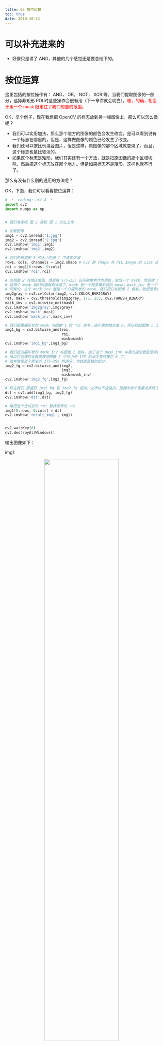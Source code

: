 ```yaml
---
title: 63 按位运算
toc: true
date: 2018-10-22
---
```

# 可以补充进来的

- 好像只是讲了 AND，其他的几个感觉还是要总结下的。


# 按位运算

这里包括的按位操作有： AND， OR， NOT， XOR 等。当我们提取图像的一部分，选择非矩形 ROI 时这些操作会很有用（下一章你就会明白）。<span style="color:red;">嗯，的确，相当于用一个 mask 限定住了我们想要的范围。</span>


OK，举个例子，现在我想把 OpenCV 的标志放到另一幅图像上，那么可以怎么做呢？

- 我们可以实用加法，那么那个地方的图像的颜色会发生改变，是可以看到说有一个标志在哪里的，但是，这样做图像的颜色已经发生了改变。
- 我们还可以按比例混合图片，但是这样，原图像的那个区域就变淡了，而且，这个标志也是比较淡的。
- 如果这个标志是矩形，我们其实还有一个方法，就是把原图像的那个区域切除，然后把这个标志放在那个地方。但是如果标志不是矩形，这样也就不行了。

那么有没有什么别的通用的方法呢？

OK，下面，我们可以看看按位运算：


```python
# -*- coding: utf-8 -*-
import cv2
import numpy as np


# 我们准备吧 图 2 放到 图 1 的左上角

# 加载图像
img1 = cv2.imread('1.jpg')
img2 = cv2.imread('2.jpg')
cv2.imshow('img1',img1)
cv2.imshow('img2',img2)

# 我们先根据图 2 的大小在图 1 中选定区域
rows, cols, channels = img2.shape # cv2 的 shape 和 PIL.Image 的 size 还是不一样的
roi = img1[0:rows, 0:cols]
cv2.imshow('roi',roi)

# 先把图 2 转成灰度图，然后取 175~255 区间的像素作为黑色，生成一个 mask，然后做 mark 的 inverse
# 这两个 mask 我们后面就有大用了。mask 是一个是黑猫形状的 mask，mask_inv 是一个白猫形状的 mask
# 同样的，这个 mask_inv 就是一个白猫形状的 mask，我们把它与图像 2 做与，就把原来图像 2 中的大于 175 的地方保留下来了，一个缺失掉一部分的彩色猫
img2gray = cv2.cvtColor(img2, cv2.COLOR_BGR2GRAY)
ret, mask = cv2.threshold(img2gray, 175, 255, cv2.THRESH_BINARY)
mask_inv = cv2.bitwise_not(mask)
cv2.imshow('img2gray',img2gray)
cv2.imshow('mask',mask)
cv2.imshow('mask_inv',mask_inv)

# 我们把黑猫形状的 mask 与图像 1 的 roi 做与，由于黑的地方是 0，所以就把图像 1 上面的对应黑猫位置的像素也变成黑的了。
img1_bg = cv2.bitwise_and(roi,
                          roi,
                          mask=mask)
cv2.imshow('img1_bg',img1_bg)

# 我们把白猫形状的 mask_inv 与图像 2 做与，由于这个 mask_inv 中黑的部分就是原来图像 2 中的小于 175 的这部分，
# 所以它这样的与就直接把图像 2 中的小于 175 的地方变成黑色 0 了。
# 这样就保留了原来的 175~255 的部分，也就是蓝猫的部分。
img2_fg = cv2.bitwise_and(img2,
                          img2,
                          mask=mask_inv)
cv2.imshow('img2_fg',img2_fg)

# 现在我们 直接把 img1_bg 和 img2_fg 相加，之所以不会溢出，是因为每个像素点实际上只有一个是有值的，另一个是 0
dst = cv2.add(img1_bg, img2_fg)
cv2.imshow('dst',dst)

# 再把这个合成后的 roi 替换原来的 roi
img1[0:rows, 0:cols] = dst
cv2.imshow('result_img1', img1)


cv2.waitKey(0)
cv2.destroyAllWindows()
```


输出图像如下：

img1:

<p align="center">
    <img width="70%" height="70%" src="http://images.iterate.site/blog/image/181027/If4GkDFCDi.png?imageslim">
</p>

img2:

<p align="center">
    <img width="70%" height="70%" src="http://images.iterate.site/blog/image/181027/e4CbIg043B.png?imageslim">
</p>

roi:

<p align="center">
    <img width="70%" height="70%" src="http://images.iterate.site/blog/image/181027/3i7b0lGmae.png?imageslim">
</p>

img2gray:

<p align="center">
    <img width="70%" height="70%" src="http://images.iterate.site/blog/image/181027/Ie4fJeDhad.png?imageslim">
</p>

mask:

<p align="center">
    <img width="70%" height="70%" src="http://images.iterate.site/blog/image/181027/C15mLlA4el.png?imageslim">
</p>

mask_inv:

<p align="center">
    <img width="70%" height="70%" src="http://images.iterate.site/blog/image/181027/2cg68Amm7b.png?imageslim">
</p>

img1_bg:


<p align="center">
    <img width="70%" height="70%" src="http://images.iterate.site/blog/image/181027/0Ea50iG25L.png?imageslim">
</p>

img2_fg:


<p align="center">
    <img width="70%" height="70%" src="http://images.iterate.site/blog/image/181027/C0Ld4Bg49h.png?imageslim">
</p>

dst:

<p align="center">
    <img width="70%" height="70%" src="http://images.iterate.site/blog/image/181027/CCf5iK0G6L.png?imageslim">
</p>

result_img1:

<p align="center">
    <img width="70%" height="70%" src="http://images.iterate.site/blog/image/181027/7LfamBm4E7.png?imageslim">
</p>



<span style="color:red;">感觉这个的确不错，以前我一直对 mask 不是很清楚，尤其是使用 WPF 的时候，做界面 UI 的时候，总是不知道什么是 mask，原理是什么。。现在才明白。不错。</span>





# 相关

- 《OpenCV-python 中文教程》
